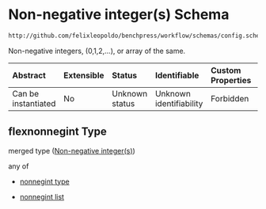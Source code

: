 # Non-negative integer(s) Schema

```txt
http://github.com/felixleopoldo/benchpress/workflow/schemas/config.schema.json#/definitions/flexnonnegint
```

Non-negative integers, (0,1,2,...), or array of the same.

| Abstract            | Extensible | Status         | Identifiable            | Custom Properties | Additional Properties | Access Restrictions | Defined In                                                              |
| :------------------ | :--------- | :------------- | :---------------------- | :---------------- | :-------------------- | :------------------ | :---------------------------------------------------------------------- |
| Can be instantiated | No         | Unknown status | Unknown identifiability | Forbidden         | Allowed               | none                | [newschema.schema.json\*](newschema.schema.json "open original schema") |

## flexnonnegint Type

merged type ([Non-negative integer(s)](newschema-definitions-non-negative-integers-1.md))

any of

*   [nonnegint type](newschema-definitions-nonnegint-type.md "check type definition")

*   [nonnegint list](newschema-definitions-nonnegint-list.md "check type definition")
